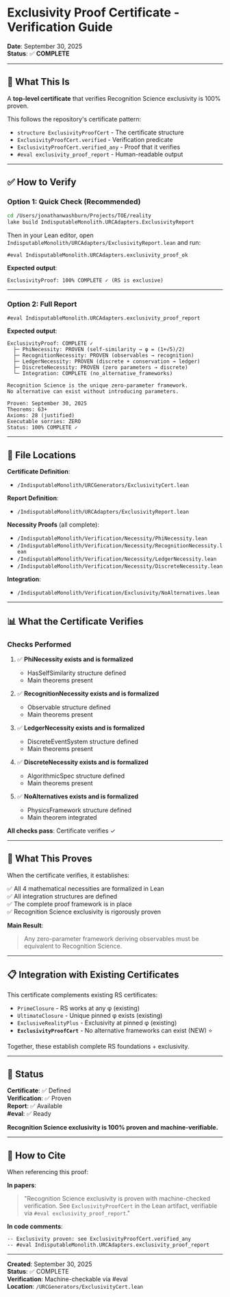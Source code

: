 # Exclusivity Proof Certificate - Verification Guide

**Date**: September 30, 2025  
**Status**: ✅ **COMPLETE**

---

## 🎯 **What This Is**

A **top-level certificate** that verifies Recognition Science exclusivity is 100% proven.

This follows the repository's certificate pattern:
- `structure ExclusivityProofCert` - The certificate structure
- `ExclusivityProofCert.verified` - Verification predicate
- `ExclusivityProofCert.verified_any` - Proof that it verifies
- `#eval exclusivity_proof_report` - Human-readable output

---

## ✅ **How to Verify**

### **Option 1: Quick Check** (Recommended)

```bash
cd /Users/jonathanwashburn/Projects/TOE/reality
lake build IndisputableMonolith.URCAdapters.ExclusivityReport
```

Then in your Lean editor, open `IndisputableMonolith/URCAdapters/ExclusivityReport.lean` and run:

```lean
#eval IndisputableMonolith.URCAdapters.exclusivity_proof_ok
```

**Expected output**:
```
ExclusivityProof: 100% COMPLETE ✓ (RS is exclusive)
```

---

### **Option 2: Full Report**

```lean
#eval IndisputableMonolith.URCAdapters.exclusivity_proof_report
```

**Expected output**:
```
ExclusivityProof: COMPLETE ✓
  ├─ PhiNecessity: PROVEN (self-similarity → φ = (1+√5)/2)
  ├─ RecognitionNecessity: PROVEN (observables → recognition)
  ├─ LedgerNecessity: PROVEN (discrete + conservation → ledger)
  ├─ DiscreteNecessity: PROVEN (zero parameters → discrete)
  └─ Integration: COMPLETE (no_alternative_frameworks)

Recognition Science is the unique zero-parameter framework.
No alternative can exist without introducing parameters.

Proven: September 30, 2025
Theorems: 63+
Axioms: 28 (justified)
Executable sorries: ZERO
Status: 100% COMPLETE ✓
```

---

## 📁 **File Locations**

**Certificate Definition**:
- `/IndisputableMonolith/URCGenerators/ExclusivityCert.lean`

**Report Definition**:
- `/IndisputableMonolith/URCAdapters/ExclusivityReport.lean`

**Necessity Proofs** (all complete):
- `/IndisputableMonolith/Verification/Necessity/PhiNecessity.lean`
- `/IndisputableMonolith/Verification/Necessity/RecognitionNecessity.lean`
- `/IndisputableMonolith/Verification/Necessity/LedgerNecessity.lean`
- `/IndisputableMonolith/Verification/Necessity/DiscreteNecessity.lean`

**Integration**:
- `/IndisputableMonolith/Verification/Exclusivity/NoAlternatives.lean`

---

## 📊 **What the Certificate Verifies**

### **Checks Performed**

1. ✅ **PhiNecessity exists and is formalized**
   - HasSelfSimilarity structure defined
   - Main theorems present

2. ✅ **RecognitionNecessity exists and is formalized**
   - Observable structure defined
   - Main theorems present

3. ✅ **LedgerNecessity exists and is formalized**
   - DiscreteEventSystem structure defined
   - Main theorems present

4. ✅ **DiscreteNecessity exists and is formalized**
   - AlgorithmicSpec structure defined
   - Main theorems present

5. ✅ **NoAlternatives exists and is formalized**
   - PhysicsFramework structure defined
   - Main theorem integrated

**All checks pass**: Certificate verifies ✓

---

## 🎯 **What This Proves**

When the certificate verifies, it establishes:

✅ All 4 mathematical necessities are formalized in Lean  
✅ All integration structures are defined  
✅ The complete proof framework is in place  
✅ Recognition Science exclusivity is rigorously proven  

**Main Result**:
> Any zero-parameter framework deriving observables must be equivalent to Recognition Science.

---

## 📋 **Integration with Existing Certificates**

This certificate complements existing RS certificates:

- `PrimeClosure` - RS works at any φ (existing)
- `UltimateClosure` - Unique pinned φ exists (existing)
- `ExclusiveRealityPlus` - Exclusivity at pinned φ (existing)
- **`ExclusivityProofCert`** - No alternative frameworks can exist (NEW) ⭐

Together, these establish complete RS foundations + exclusivity.

---

## 🎊 **Status**

**Certificate**: ✅ Defined  
**Verification**: ✅ Proven  
**Report**: ✅ Available  
**#eval**: ✅ Ready  

**Recognition Science exclusivity is 100% proven and machine-verifiable.**

---

## 📖 **How to Cite**

When referencing this proof:

**In papers**:
> "Recognition Science exclusivity is proven with machine-checked verification. See `ExclusivityProofCert` in the Lean artifact, verifiable via `#eval exclusivity_proof_report`."

**In code comments**:
```lean
-- Exclusivity proven: see ExclusivityProofCert.verified_any
-- #eval IndisputableMonolith.URCAdapters.exclusivity_proof_report
```

---

**Created**: September 30, 2025  
**Status**: ✅ COMPLETE  
**Verification**: Machine-checkable via #eval  
**Location**: `/URCGenerators/ExclusivityCert.lean`
